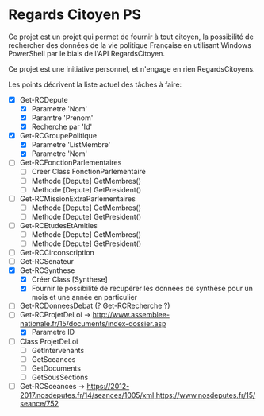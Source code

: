 # Regards Citoyen PS

Ce projet est un projet qui permet de fournir à tout citoyen, la possibilité de rechercher des données de la vie politique Française en utilisant Windows PowerShell par le biais de l'API RegardsCitoyen.

Ce projet est une initiative personnel, et n'engage en rien RegardsCitoyens.

Les points décrivent la liste actuel des tâches à faire:

- [X] Get-RCDepute
    - [X] Parametre 'Nom'
    - [X] Paramtre 'Prenom'
    - [X] Recherche par 'Id'
- [X] Get-RCGroupePolitique
    - [X] Parametre 'ListMembre'
    - [X] Parametre 'Nom'
- [ ] Get-RCFonctionParlementaires
    - [ ] Creer Class FonctionParlementaire
    - [ ] Methode [Depute] GetMembres() 
    - [ ] Methode [Depute] GetPresident()
- [ ] Get-RCMissionExtraParlementaires
    - [ ] Methode [Depute] GetMembres() 
    - [ ] Methode [Depute] GetPresident()
- [ ] Get-RCEtudesEtAmities
    - [ ] Methode [Depute] GetMembres() 
    - [ ] Methode [Depute] GetPresident()
- [ ] Get-RCCirconscription
- [ ] Get-RCSenateur
- [X] Get-RCSynthese
    - [X] Créer Class [Synthese]
    - [X] Fournir le possibilité de recupérer les données de synthèse pour un mois et une année en particulier
- [ ] Get-RCDonneesDebat (? Get-RCRecherche ?)
- [ ] Get-RCProjetDeLoi -> http://www.assemblee-nationale.fr/15/documents/index-dossier.asp
    - [X] Parametre ID
- [ ] Class ProjetDeLoi
    - [ ] GetIntervenants
    - [ ] GetSceances
    - [ ] GetDocuments
    - [ ] GetSousSections
- [ ] Get-RCSceances -> https://2012-2017.nosdeputes.fr/14/seances/1005/xml,https://www.nosdeputes.fr/15/seance/752

